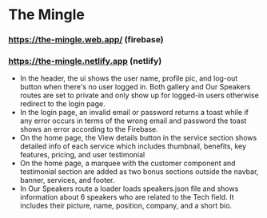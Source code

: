 # The Mingle
### https://the-mingle.web.app/ (firebase)
### https://the-mingle.netlify.app (netlify)

- In the header, the ui shows the user name, profile pic, and log-out button when there's no user logged in. Both gallery and Our Speakers routes are set to private and only show up for logged-in users otherwise redirect to the login page.
- In the login page, an invalid email or password returns a toast while if any error occurs in terms of the wrong email and password the toast shows an error according to the Firebase.
- On the home page, the View details button in the service section shows detailed info of each service which includes thumbnail, benefits, key features, pricing, and user testimonial
- On the home page, a marquee with the customer component and testimonial section are added as two bonus sections outside the navbar, banner, services, and footer.
- In Our Speakers route a loader loads speakers.json file and shows information about 6 speakers who are related to the Tech field. It includes their picture, name, position, company, and a short bio. 
